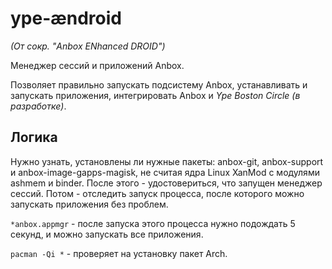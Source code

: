 # ype-ændroid

*(От сокр. "Anbox ENhanced DROID")*

Менеджер сессий и приложений Anbox.

Позволяет правильно запускать подсистему Anbox, устанавливать и запускать приложения, интегрировать Anbox и *Ype Boston Circle (в разработке)*.

## Логика

Нужно узнать, установлены ли нужные пакеты: anbox-git, anbox-support и anbox-image-gapps-magisk, не считая ядра Linux XanMod с модулями ashmem и binder. После этого - удостовериться, что запущен менеджер сессий. Потом - отследить запуск процесса, после которого можно запускать приложения без проблем.

`*anbox.appmgr` - после запуска этого процесса нужно подождать 5 секунд, и можно запускать все приложения.

`pacman -Qi *` - проверяет на установку пакет Arch.
